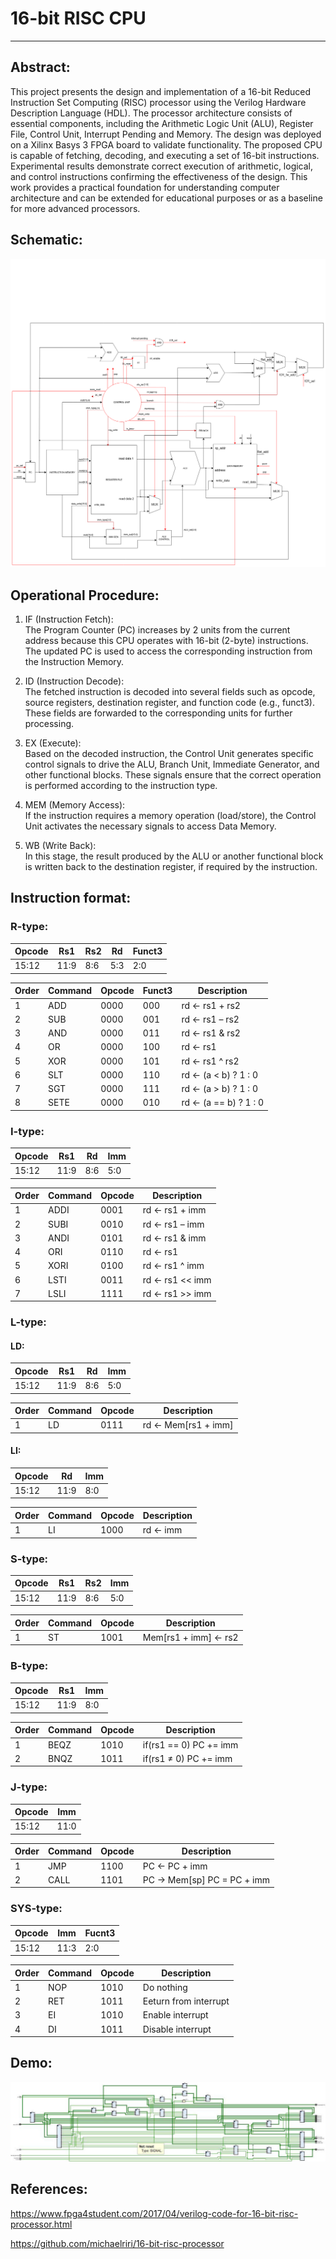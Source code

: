 # 16-bit RISC CPU
---
## Abstract:
This project presents the design and implementation of a 16-bit Reduced Instruction Set Computing (RISC) processor using the Verilog Hardware Description Language (HDL). The processor architecture consists of essential components, including the Arithmetic Logic Unit (ALU), Register File, Control Unit, Interrupt Pending and Memory. The design was deployed on a Xilinx Basys 3 FPGA board to validate functionality. The proposed CPU is capable of fetching, decoding, and executing a set of 16-bit instructions. Experimental results demonstrate correct execution of arithmetic, logical, and control instructions confirming the effectiveness of the design. This work provides a practical foundation for understanding computer architecture and can be extended for educational purposes or as a baseline for more advanced processors.
## Schematic:
![CPU](https://github.com/HuynhTrungKien/16-bit-RISC-CPU/blob/master/Images/CPU.png)

## Operational Procedure:

1) IF (Instruction Fetch):  
   The Program Counter (PC) increases by 2 units from the current address because this CPU operates with 16-bit (2-byte) instructions. The updated PC is used to access the corresponding instruction from the Instruction Memory.  

2) ID (Instruction Decode):  
   The fetched instruction is decoded into several fields such as opcode, source registers, destination register, and function code (e.g., funct3). These fields are forwarded to the corresponding units for further processing.  

3) EX (Execute):  
   Based on the decoded instruction, the Control Unit generates specific control signals to drive the ALU, Branch Unit, Immediate Generator, and other functional blocks. These signals ensure that the correct operation is performed according to the instruction type.  

4) MEM (Memory Access):  
   If the instruction requires a memory operation (load/store), the Control Unit activates the necessary signals to access Data Memory.  

5) WB (Write Back):  
   In this stage, the result produced by the ALU or another functional block is written back to the destination register, if required by the instruction.  

## Instruction format:
### R-type:
| Opcode | Rs1  | Rs2  | Rd   | Funct3 |
|--------|------|------|------|--------|
| 15:12  | 11:9 | 8:6  | 5:3  | 2:0    |

| Order | Command | Opcode | Funct3 | Description           |
|-------|---------|--------|--------|-----------------------|
| 1     | ADD     | 0000   | 000    | rd ← rs1 + rs2        |
| 2     | SUB     | 0000   | 001    | rd ← rs1 – rs2        |
| 3     | AND     | 0000   | 011    | rd ← rs1 & rs2        |
| 4     | OR      | 0000   | 100    | rd ← rs1 | rs2        |
| 5     | XOR     | 0000   | 101    | rd ← rs1 ^ rs2        |
| 6     | SLT     | 0000   | 110    | rd ← (a < b) ? 1 : 0  |
| 7     | SGT     | 0000   | 111    | rd ← (a > b) ? 1 : 0  |
| 8     | SETE    | 0000   | 010    | rd ← (a == b) ? 1 : 0 |

### I-type:
| Opcode | Rs1  | Rd  | Imm   |
|--------|------|------|------|
| 15:12  | 11:9 | 8:6  | 5:0  |

| Order | Command  | Opcode | Description          |
|-------|----------|--------|----------------------|
| 1     | ADDI     | 0001   | rd ← rs1 + imm       |
| 2     | SUBI     | 0010   | rd ← rs1 – imm       |
| 3     | ANDI     | 0101   | rd ← rs1 & imm       |
| 4     | ORI      | 0110   | rd ← rs1 | imm       |
| 5     | XORI     | 0100   | rd ← rs1 ^ imm       |
| 6     | LSTI     | 0011   | rd ← rs1 << imm      |
| 7     | LSLI     | 1111   | rd ← rs1 >> imm      |

### L-type:
#### LD:
| Opcode | Rs1  | Rd  | Imm   |
|--------|------|------|------|
| 15:12  | 11:9 | 8:6  | 5:0  |

| Order | Command | Opcode | Description           |
|-------|---------|--------|-----------------------|
| 1     | LD      | 0111   | rd ← Mem[rs1 + imm]   |
#### LI:
| Opcode | Rd  | Imm   |
|--------|-----|-------|
| 15:12  | 11:9 | 8:0  |

| Order | Command | Opcode | Description           |
|-------|---------|--------|-----------------------|
| 1     | LI      |1000    | rd ← imm              |

### S-type:
| Opcode | Rs1  | Rs2  | Imm   |
|--------|------|------|------|
| 15:12  | 11:9 | 8:6  | 5:0  |

| Order | Command | Opcode | Description           |
|-------|---------|--------|-----------------------|
| 1     | ST      | 1001   | Mem[rs1 + imm] ← rs2  |

### B-type:
| Opcode | Rs1  | Imm   |
|--------|-----|--------|
| 15:12  | 11:9 | 8:0   |

| Order | Command | Opcode | Description           |
|-------|---------|--------|-----------------------|
| 1     | BEQZ    |1010    | if(rs1 == 0) PC += imm|
| 2     | BNQZ    |1011    | if(rs1 ≠ 0) PC += imm |

### J-type:
| Opcode | Imm   |
|--------|-------|
| 15:12  | 11:0  |

| Order | Command | Opcode | Description                |
|-------|---------|--------|----------------------------|
| 1     | JMP     |1100    | PC ← PC + imm              |
| 2     | CALL    |1101    | PC -> Mem[sp] PC = PC + imm|

### SYS-type:
| Opcode | Imm  | Fucnt3 |
|--------|------|--------|
| 15:12  | 11:3 |  2:0   |

| Order | Command | Opcode | Description           |
|-------|---------|--------|-----------------------|
| 1     | NOP     |1010    | Do nothing            |
| 2     | RET     |1011    | Eeturn from interrupt |
| 3     | EI      |1010    | Enable interrupt      |
| 4     | DI      |1011    | Disable interrupt     |

## Demo:
![RTL schematic](https://github.com/HuynhTrungKien/16-bit-RISC-CPU/blob/master/Images/RTL%20schematic.jpg)

## References:

https://www.fpga4student.com/2017/04/verilog-code-for-16-bit-risc-processor.html

https://github.com/michaelriri/16-bit-risc-processor

